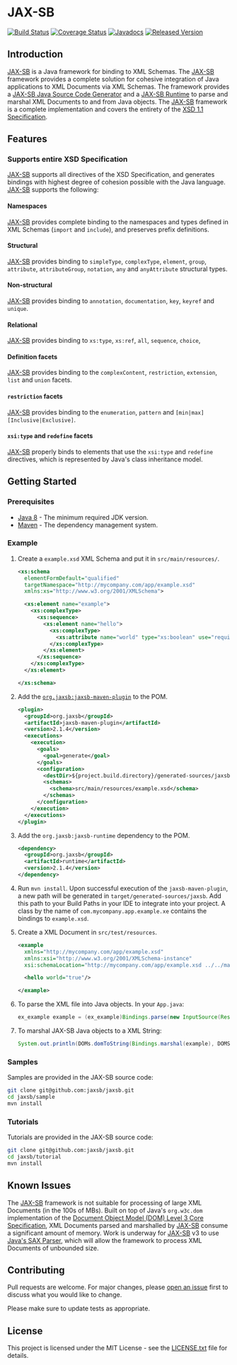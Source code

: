 # JAX-SB

[![Build Status](https://travis-ci.org/jaxsb/jaxsb.svg?1)](https://travis-ci.org/jaxsb/jaxsb)
[![Coverage Status](https://coveralls.io/repos/github/jaxsb/jaxsb/badge.svg?1)](https://coveralls.io/github/jaxsb/jaxsb)
[![Javadocs](https://www.javadoc.io/badge/org.jaxsb/jaxsb.svg?1)](https://www.javadoc.io/doc/org.jaxsb/jaxsb)
[![Released Version](https://img.shields.io/maven-central/v/org.jaxsb/jaxsb.svg?1)](https://mvnrepository.com/artifact/org.jaxsb/jaxsb)

## Introduction

<ins>JAX-SB</ins> is a Java framework for binding to XML Schemas. The <ins>JAX-SB</ins> framework provides a complete solution for cohesive integration of Java applications to XML Documents via XML Schemas. The framework provides a [JAX-SB Java Source Code Generator][generator] and a [JAX-SB Runtime][runtime] to parse and marshal XML Documents to and from Java objects. The <ins>JAX-SB</ins> framework is a complete implementation and covers the entirety of the [XSD 1.1 Specification][xsd-spec].

## Features

### Supports entire XSD Specification

<ins>JAX-SB</ins> supports all directives of the XSD Specification, and generates bindings with highest degree of cohesion possible with the Java language. <ins>JAX-SB</ins> supports the following:

#### Namespaces

<ins>JAX-SB</ins> provides complete binding to the namespaces and types defined in XML Schemas (`import` and `include`), and preserves prefix definitions.

#### Structural

<ins>JAX-SB</ins> provides binding to `simpleType`, `complexType`, `element`, `group`, `attribute`, `attributeGroup`, `notation`, `any` and `anyAttribute` structural types.

#### Non-structural

<ins>JAX-SB</ins> provides binding to `annotation`, `documentation`, `key`, `keyref` and `unique`.

#### Relational

<ins>JAX-SB</ins> provides binding to `xs:type`, `xs:ref`, `all`, `sequence`, `choice`,

#### Definition facets

<ins>JAX-SB</ins> provides binding to the `complexContent`, `restriction`, `extension`, `list` and `union` facets.

#### `restriction` facets

<ins>JAX-SB</ins> provides binding to the `enumeration`, `pattern` and `[min|max][Inclusive|Exclusive]`.

#### `xsi:type` and `redefine` facets

<ins>JAX-SB</ins> properly binds to elements that use the `xsi:type` and `redefine` directives, which is represented by Java's class inheritance model.

## Getting Started

### Prerequisites

* [Java 8][jdk8-download] - The minimum required JDK version.
* [Maven][maven] - The dependency management system.

### Example

1. Create a `example.xsd` XML Schema and put it in `src/main/resources/`.

   ```xml
   <xs:schema
     elementFormDefault="qualified"
     targetNamespace="http://mycompany.com/app/example.xsd"
     xmlns:xs="http://www.w3.org/2001/XMLSchema">

     <xs:element name="example">
       <xs:complexType>
         <xs:sequence>
           <xs:element name="hello">
             <xs:complexType>
               <xs:attribute name="world" type="xs:boolean" use="required"/>
             </xs:complexType>
           </xs:element>
         </xs:sequence>
       </xs:complexType>
     </xs:element>

   </xs:schema>
   ```

1. Add the [`org.jaxsb:jaxsb-maven-plugin`][jaxsb-maven-plugin] to the POM.

   ```xml
   <plugin>
     <groupId>org.jaxsb</groupId>
     <artifactId>jaxsb-maven-plugin</artifactId>
     <version>2.1.4</version>
     <executions>
       <execution>
         <goals>
           <goal>generate</goal>
         </goals>
         <configuration>
           <destDir>${project.build.directory}/generated-sources/jaxsb</destDir>
           <schemas>
             <schema>src/main/resources/example.xsd</schema>
           </schemas>
         </configuration>
       </execution>
     </executions>
   </plugin>
   ```

1. Add the `org.jaxsb:jaxsb-runtime` dependency to the POM.

   ```xml
   <dependency>
     <groupId>org.jaxsb</groupId>
     <artifactId>runtime</artifactId>
     <version>2.1.4</version>
   </dependency>
   ```

1. Run `mvn install`. Upon successful execution of the `jaxsb-maven-plugin`, a new path will be generated in `target/generated-sources/jaxsb`. Add this path to your Build Paths in your IDE to integrate into your project. A class by the name of `com.mycompany.app.example.xe` contains the bindings to `example.xsd`.

1. Create a XML Document in `src/test/resources`.

   ```xml
   <example
     xmlns="http://mycompany.com/app/example.xsd"
     xmlns:xsi="http://www.w3.org/2001/XMLSchema-instance"
     xsi:schemaLocation="http://mycompany.com/app/example.xsd ../../main/resources/example.xsd">

     <hello world="true"/>

   </example>
   ```

1. To parse the XML file into Java objects. In your `App.java`:

   ```java
   ex_example example = (ex_example)Bindings.parse(new InputSource(Resources.getResourceOrFile("example.xml").getURL().openStream()));
   ```

1. To marshal JAX-SB Java objects to a XML String:

   ```java
   System.out.println(DOMs.domToString(Bindings.marshal(example), DOMStyle.INDENT));
   ```

### Samples

Samples are provided in the JAX-SB source code:

```bash
git clone git@github.com:jaxsb/jaxsb.git
cd jaxsb/sample
mvn install
```

### Tutorials

Tutorials are provided in the JAX-SB source code:

```bash
git clone git@github.com:jaxsb/jaxsb.git
cd jaxsb/tutorial
mvn install
```

## Known Issues

The <ins>JAX-SB</ins> framework is not suitable for processing of large XML Documents (in the 100s of MBs). Built on top of Java's `org.w3c.dom` implementation of the [Document Object Model (DOM) Level 3 Core Specification][dom3], XML Documents parsed and marshalled by <ins>JAX-SB</ins> consume a significant amount of memory. Work is underway for <ins>JAX-SB</ins> v3 to use [Java's SAX Parser][sax-parser], which will allow the framework to process XML Documents of unbounded size.

## Contributing

Pull requests are welcome. For major changes, please [open an issue](../../issues) first to discuss what you would like to change.

Please make sure to update tests as appropriate.

## License

This project is licensed under the MIT License - see the [LICENSE.txt](LICENSE.txt) file for details.

[dom3]: http://www.w3.org/TR/2004/REC-DOM-Level-3-Core-20040407
[generator]: /generator
[jaxsb-maven-plugin]: /../../../../jaxsb/jaxsb-maven-plugin
[jdk8-download]: http://www.oracle.com/technetwork/java/javase/downloads/jdk8-downloads-2133151.html
[maven-archetype-quickstart]: http://maven.apache.org/archetypes/maven-archetype-quickstart/
[maven]: https://maven.apache.org/
[runtime]: /runtime
[sax-parser]: https://docs.oracle.com/javase/tutorial/jaxp/sax/
[xsd-spec]: https://www.w3.org/TR/xmlschema11-1/